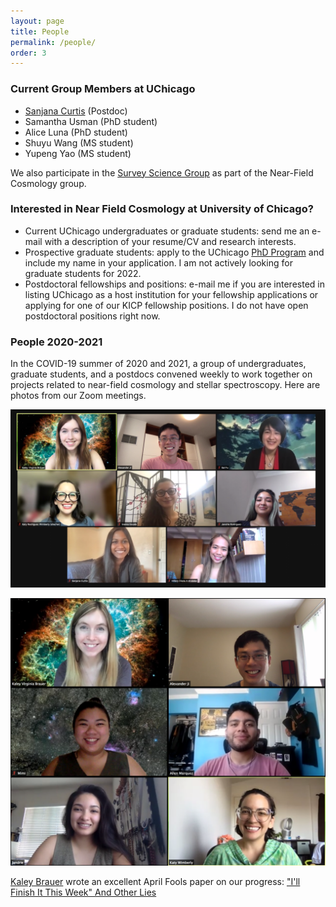 ```yaml
---
layout: page
title: People
permalink: /people/
order: 3
---
```


### Current Group Members at UChicago

* [Sanjana Curtis](https://sanjanacurtis.com/) (Postdoc)
* Samantha Usman (PhD student)
* Alice Luna (PhD student)
* Shuyu Wang (MS student)
* Yupeng Yao (MS student)

We also participate in the [Survey Science Group](https://surveys.uchicago.edu/) as part of the Near-Field Cosmology group.

### Interested in Near Field Cosmology at University of Chicago?

* Current UChicago undergraduates or graduate students: send me an e-mail with a description of your resume/CV and research interests.
* Prospective graduate students: apply to the UChicago [PhD Program](https://astrophysics.uchicago.edu/academics/graduate-programs/) and include my name in your application. I am not actively looking for graduate students for 2022.
* Postdoctoral fellowships and positions: e-mail me if you are interested in listing UChicago as a host institution for your fellowship applications or applying for one of our KICP fellowship positions. I do not have open postdoctoral positions right now.

### People 2020-2021

In the COVID-19 summer of 2020 and 2021, a group of undergraduates, graduate students, and a postdocs convened weekly to work together on projects related to near-field cosmology and stellar spectroscopy. Here are photos from our Zoom meetings.

![NFC 2021](/img/NFCSummer2021.png)

![NFC 2020](/img/NFCSummer2020.png)

[Kaley Brauer](http://www.mit.edu/~kbrauer/) wrote an excellent April Fools paper on our progress: ["I'll Finish It This Week" And Other Lies](https://arxiv.org/abs/2103.16574)

